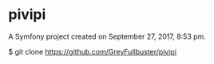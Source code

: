 pivipi
======

A Symfony project created on September 27, 2017, 8:53 pm.


$ git clone https://github.com/GreyFullbuster/pivipi
